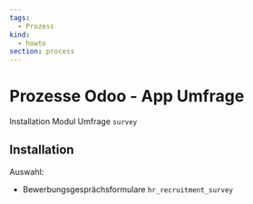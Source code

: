 ```yaml
---
tags:
  - Prozess
kind:
  - howto
section: process
---
```

# Prozesse Odoo - App Umfrage
Installation Modul Umfrage `survey`

## Installation

Auswahl:
* Bewerbungsgesprächsformulare `hr_recruitment_survey`